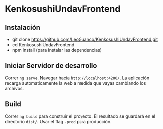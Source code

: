 # KenkosushiUndavFrontend

## Instalación

* git clone https://github.com/LeoGuanco/KenkosushiUndavFrontend.git
* cd KenkosushiUndavFrontend
* npm install (para instalar las dependencias)

## Iniciar Servidor de desarrollo

Correr `ng serve`. Navegar hacia `http://localhost:4200/`. La aplicación recarga automaticamente la web a medida que vayas cambiando los archivos.

## Build

Correr `ng build` para construir el proyecto. El resultado se guardará en el directorio `dist/`. Usar el flag `-prod` para producción.
